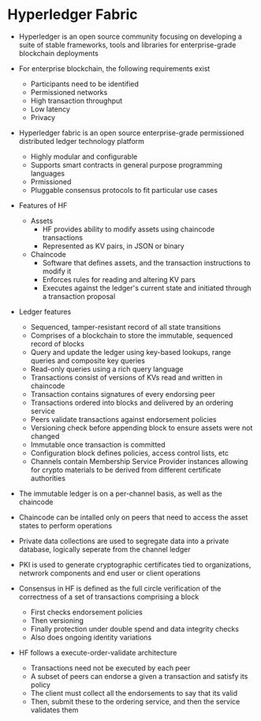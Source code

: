 # Hyperledger Fabric

- Hyperledger is an open source community focusing on developing a suite of stable frameworks, tools and libraries for enterprise-grade blockchain deployments

- For enterprise blockchain, the following requirements exist
  - Participants need to be identified
  - Permissioned networks
  - High transaction throughput
  - Low latency
  - Privacy

- Hyperledger fabric is an open source enterprise-grade permissioned distributed ledger technology platform
  - Highly modular and configurable
  - Supports smart contracts in general purpose programming languages
  - Prmissioned
  - Pluggable consensus protocols to fit particular use cases

- Features of HF
  - Assets
    - HF provides ability to modify assets using chaincode transactions
    - Represented as KV pairs, in JSON or binary
  - Chaincode
    - Software that defines assets, and the transaction instructions to modify it
    - Enforces rules for reading and altering KV pars
    - Executes against the ledger's current state and initiated through a transaction proposal

- Ledger features
  - Sequenced, tamper-resistant record of all state transitions
  - Comprises of a blockchain to store the immutable, sequenced record of blocks
  - Query and update the ledger using key-based lookups, range queries and composite key queries
  - Read-only queries using a rich query language
  - Transactions consist of versions of KVs read and written in chaincode
  - Transaction contains signatures of every endorsing peer
  - Transactions ordered into blocks and delivered by an ordering service
  - Peers validate transactions against endorsement policies
  - Versioning check before appending block to ensure assets were not changed
  - Immutable once transaction is committed
  - Configuration block defines policies, access control lists, etc
  - Channels contain Membership Service Provider instances allowing for crypto materials to be derived from different certificate authorities

- The immutable ledger is on a per-channel basis, as well as the chaincode

- Chaincode can be intalled only on peers that need to access the asset states to perform operations

- Private data collections are used to segregate data into a private database, logically seperate from the channel ledger

- PKI is used to generate cryptographic certificates tied to organizations, netwrork components and end user or client operations

- Consensus in HF is defined as the full circle verification of the correctness of a set of transactions comprising a block
  - First checks endorsement policies
  - Then versioning
  - Finally protection under double spend and data integrity checks
  - Also does ongoing identity variations

- HF follows a execute-order-validate architecture
  - Transactions need not be executed by each peer
  - A subset of peers can endorse a given a transaction and satisfy its policy
  - The client must collect all the endorsements to say that its valid
  - Then, submit these to the ordering service, and then the service validates them
